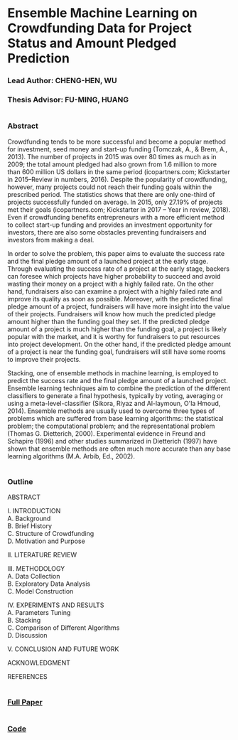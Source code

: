 # Ensemble Machine Learning on Crowdfunding Data for Project Status and Amount Pledged Prediction
### Lead Author: CHENG-HEN, WU
### Thesis Advisor: FU-MING, HUANG
#  
### Abstract  
Crowdfunding tends to be more successful and become a popular method for investment, seed money and start-up funding (Tomczak, A., & Brem, A., 2013). The number of projects in 2015 was over 80 times as much as in 2009; the total amount pledged had also grown from 1.6 million to more than 600 million US dollars in the same period (icopartners.com; Kickstarter in 2015–Review in numbers, 2016). Despite the popularity of crowdfunding, however, many projects could not reach their funding goals within the prescribed period. The statistics shows that there are only one-third of projects successfully funded on average. In 2015, only 27.19% of projects met their goals (icopartners.com; Kickstarter in 2017 – Year in review, 2018). Even if crowdfunding benefits entrepreneurs with a more efficient method to collect start-up funding and provides an investment opportunity for investors, there are also some obstacles preventing fundraisers and investors from making a deal. 
  
In order to solve the problem, this paper aims to evaluate the success rate and the final pledge amount of a launched project at the early stage. Through evaluating the success rate of a project at the early stage, backers can foresee which projects have higher probability to succeed and avoid wasting their money on a project with a highly failed rate. On the other hand, fundraisers also can examine a project with a highly failed rate and improve its quality as soon as possible. Moreover, with the predicted final pledge amount of a project, fundraisers will have more insight into the value of their projects. Fundraisers will know how much the predicted pledge amount higher than the funding goal they set. If the predicted pledge amount of a project is much higher than the funding goal, a project is likely popular with the market, and it is worthy for fundraisers to put resources into project development. On the other hand, if the predicted pledge amount of a project is near the funding goal, fundraisers will still have some rooms to improve their projects.  
  
Stacking, one of ensemble methods in machine learning, is employed to predict the success rate and the final pledge amount of a launched project. Ensemble learning techniques aim to combine the prediction of the different classifiers to generate a final hypothesis, typically by voting, averaging or using a meta-level-classifier (Sikora, Riyaz and Al-laymoun, O'la Hmoud, 2014). Ensemble methods are usually used to overcome three types of problems which are suffered from base learning algorithms: the statistical problem; the computational problem; and the representational problem (Thomas G. Dietterich, 2000). Experimental evidence in Freund and Schapire (1996) and other studies summarized in Dietterich (1997) have shown that ensemble methods are often much more accurate than any base learning algorithms (M.A. Arbib, Ed., 2002). 
#  
### Outline  
ABSTRACT  
  
I.	INTRODUCTION  
A.	Background  
B.	Brief History  
C.	Structure of Crowdfunding  
D.	Motivation and Purpose  
  
II.	LITERATURE REVIEW  
  
III.	METHODOLOGY  
A.	Data Collection  
B.	Exploratory Data Analysis  
C.	Model Construction  
  
IV.	EXPERIMENTS AND RESULTS  
A.	Parameters Tuning  
B.	Stacking  
C.	Comparison of Different Algorithms  
D.	Discussion  
  
V.	CONCLUSION AND FUTURE WORK  
  
ACKNOWLEDGMENT  
  
REFERENCES   
#  
### [Full Paper](https://github.com/albert0796/MachineLearning/blob/master/Paper_CrowdFunding/paper/%E7%BE%A4%E7%A8%AE%E5%8B%9F%E8%B3%87%E8%AB%96%E6%96%87.docx)
#  
### [Code](https://github.com/albert0796/MachineLearning/tree/master/Paper_CrowdFunding/code)
#  
